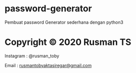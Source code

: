 # password-generator
Pembuat password Generator sederhana dengan python3

# Copyright © 2020 Rusman TS
Instagram : @rusman_toby

Email : rusmantobyaktasiregar@gmail.com
